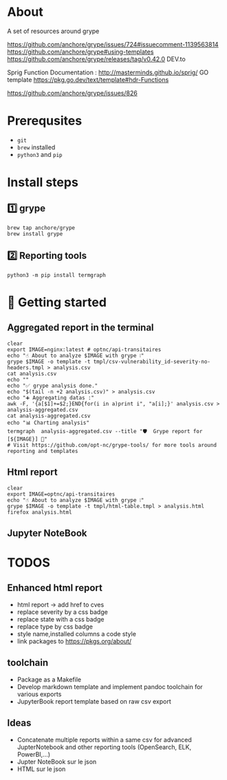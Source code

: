 # About

A set of resources around grype


https://github.com/anchore/grype/issues/724#issuecomment-1139563814
https://github.com/anchore/grype#using-templates
https://github.com/anchore/grype/releases/tag/v0.42.0
DEV.to

Sprig Function Documentation : http://masterminds.github.io/sprig/
GO template https://pkg.go.dev/text/template#hdr-Functions

https://github.com/anchore/grype/issues/826

# Prerequsites

- `git`
- `brew` installed
- `python3` and `pip`

# Install steps


## :one: grype

```
brew tap anchore/grype
brew install grype
```

## :two: Reporting tools


```
python3 -m pip install termgraph
```

# :rocket: Getting started

## Aggregated report in the terminal

```shell
clear
export IMAGE=nginx:latest # optnc/api-transitaires
echo "☝️ About to analyze $IMAGE with grype ❕"
grype $IMAGE -o template -t tmpl/csv-vulnerability_id-severity-no-headers.tmpl > analysis.csv
cat analysis.csv
echo ""
echo "✅ grype analysis done."
echo "$(tail -n +2 analysis.csv)" > analysis.csv
echo "➕ Aggregating datas :"
awk -F, '{a[$1]+=$2;}END{for(i in a)print i", "a[i];}' analysis.csv > analysis-aggregated.csv
cat analysis-aggregated.csv
echo "📊 Charting analysis"
termgraph  analysis-aggregated.csv --title "🛡️  Grype report for [${IMAGE}] 🐳"
# Visit https://github.com/opt-nc/grype-tools/ for more tools around reporting and templates
```

## Html report

```
clear
export IMAGE=optnc/api-transitaires
echo "☝️ About to analyze $IMAGE with grype ❕"
grype $IMAGE -o template -t tmpl/html-table.tmpl > analysis.html
firefox analysis.html
```

## Jupyter NoteBook


# TODOS


## Enhanced html report
- html report -> add href to cves
- replace severity by a css badge
- replace state with a css badge
- replace type by css badge
- style name,installed columns a code style
- link packages to https://pkgs.org/about/

## toolchain

- Package as a Makefile
- Develop markdown template and implement pandoc toolchain for various exports
- JupyterBook report template based on raw csv export

## Ideas

- Concatenate multiple reports within a same csv for advanced JupterNotebook and other reporting tools (OpenSearch, ELK, PowerBI,...)
- Jupter NoteBook sur le json
- HTML sur le json